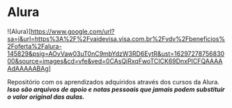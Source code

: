 # Alura

!(Alura)[https://www.google.com/url?sa=i&url=https%3A%2F%2Fvaidevisa.visa.com.br%2Fvdv%2Fbeneficios%2Foferta%2Falura-145829&psig=AOvVaw03uT0nC9mbYdzW3RD6EytR&ust=1629727875683000&source=images&cd=vfe&ved=0CAsQjRxqFwoTCICK69DnxPICFQAAAAAdAAAAABAg]

Repositório com os aprendizados adquiridos através dos cursos da Alura. _**Isso são arquivos de apoio e notas pessoais que jamais podem substituir o valor original das aulas.**_